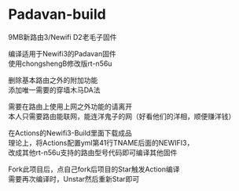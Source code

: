 # Padavan-build 
9MB新路由3/Newifi D2老毛子固件

编译适用于Newifi3的Padavan固件<br>
使用chongshengB修改版rt-n56u

删除基本路由之外的附加功能<br>
添加唯一需要的穿墙木马DA法

需要在路由上使用上网之外功能的请离开<br>
本人只需要路由能联网，能连洋鬼子的网（好看他们的洋相，顺便赚洋钱）

在Actions的Newifi3-Build里面下载成品<br>
理论上，将Actions配置yml第41行TNAME后面的NEWIFI3，<br>
改成其他rt-n56u支持的路由型号代码即可编译其他固件

Fork此项目后，点自己fork后项目的Star触发Action编译<br>
需要再次编译时，Unstar然后重新Star即可

